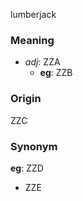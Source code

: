 lumberjack
### Meaning
+ _adj_: ZZA
    + __eg__: ZZB

### Origin

ZZC

### Synonym

__eg__: ZZD

+ ZZE


